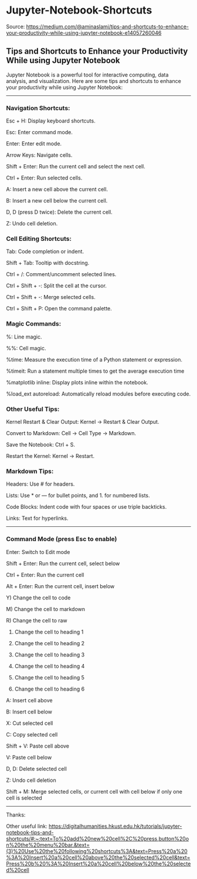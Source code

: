 # Jupyter-Notebook-Shortcuts
Source: https://medium.com/@aminaslami/tips-and-shortcuts-to-enhance-your-productivity-while-using-jupyter-notebook-e14057260046
## Tips and Shortcuts to Enhance your Productivity While using Jupyter Notebook


Jupyter Notebook is a powerful tool for interactive computing, data analysis, and visualization. Here are some tips and shortcuts to enhance your productivity while using Jupyter Notebook:

---------------------------------------------------------------------------------------
### Navigation Shortcuts:
Esc + H: Display keyboard shortcuts.

Esc: Enter command mode.

Enter: Enter edit mode.

Arrow Keys: Navigate cells.

Shift + Enter: Run the current cell and select the next cell.

Ctrl + Enter: Run selected cells.

A: Insert a new cell above the current cell.

B: Insert a new cell below the current cell.

D, D (press D twice): Delete the current cell.

Z: Undo cell deletion.


### Cell Editing Shortcuts:
Tab: Code completion or indent.

Shift + Tab: Tooltip with docstring.

Ctrl + /: Comment/uncomment selected lines.

Ctrl + Shift + -: Split the cell at the cursor.

Ctrl + Shift + -: Merge selected cells.

Ctrl + Shift + P: Open the command palette.

### Magic Commands:
%: Line magic.

%%: Cell magic.

%time: Measure the execution time of a Python statement or expression.

%timeit: Run a statement multiple times to get the average execution time

%matplotlib inline: Display plots inline within the notebook.

%load_ext autoreload: Automatically reload modules before executing code.


### Other Useful Tips:
Kernel Restart & Clear Output: Kernel -> Restart & Clear Output.

Convert to Markdown: Cell -> Cell Type -> Markdown.

Save the Notebook: Ctrl + S.

Restart the Kernel: Kernel -> Restart.


### Markdown Tips:
Headers: Use # for headers.

Lists: Use * or — for bullet points, and 1. for numbered lists.

Code Blocks: Indent code with four spaces or use triple backticks.

Links: Text for hyperlinks.

--------------------------------------------------------------------------------------------
### Command Mode (press Esc to enable)

Enter: Switch to Edit mode

Shift + Enter: Run the current cell, select below

Ctrl + Enter: Run the current cell

Alt + Enter: Run the current cell, insert below

Y) Change the cell to code

M) Change the cell to markdown

R) Change the cell to raw

1) Change the cell to heading 1

2) Change the cell to heading 2

3) Change the cell to heading 3

4) Change the cell to heading 4

5) Change the cell to heading 5

6) Change the cell to heading 6


A: Insert cell above

B: Insert cell below

X: Cut selected cell

C: Copy selected cell

Shift + V: Paste cell above

V: Paste cell below

D, D: Delete selected cell

Z: Undo cell deletion

Shift + M: Merge selected cells, or current cell with cell below if only one cell is selected

-----------------------------------------------------------------------------------------
Thanks:

Other useful link: https://digitalhumanities.hkust.edu.hk/tutorials/jupyter-notebook-tips-and-shortcuts/#:~:text=To%20add%20new%20cell%2C%20press,button%20on%20the%20menu%20bar.&text=(3)%20Use%20the%20following%20shortcuts%3A&text=Press%20a%20%3A%20Insert%20a%20cell%20above%20the%20selected%20cell&text=Press%20b%20%3A%20Insert%20a%20cell%20below%20the%20selected%20cell
